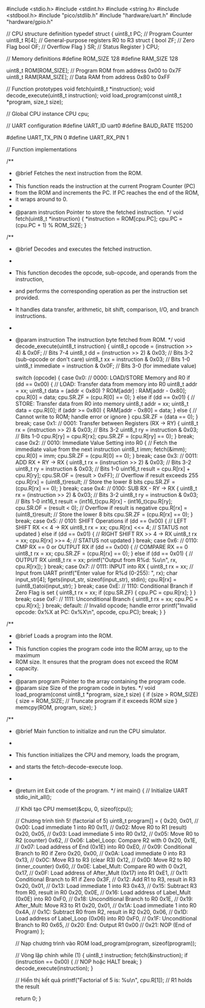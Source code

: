 
#include <stdio.h>
#include <stdint.h>
#include <string.h>
#include <stdbool.h>
#include "pico/stdlib.h"
#include "hardware/uart.h"
#include "hardware/gpio.h"

// CPU structure definition
typedef struct {
    uint8_t PC;          // Program Counter
    uint8_t R[4];        // General-purpose registers R0 to R3
    struct {
        bool ZF;         // Zero Flag
        bool OF;         // Overflow Flag
    } SR;                // Status Register
} CPU;

// Memory definitions
#define ROM_SIZE 128
#define RAM_SIZE 128

uint8_t ROM[ROM_SIZE];   // Program ROM from address 0x00 to 0x7F
uint8_t RAM[RAM_SIZE];   // Data RAM from address 0x80 to 0xFF

// Function prototypes
void fetch(uint8_t *instruction);
void decode_execute(uint8_t instruction);
void load_program(const uint8_t *program, size_t size);

// Global CPU instance
CPU cpu;

// UART configuration
#define UART_ID uart0
#define BAUD_RATE 115200

#define UART_TX_PIN 0
#define UART_RX_PIN 1

// Function implementations

/**
 * @brief Fetches the next instruction from the ROM.
 *
 * This function reads the instruction at the current Program Counter (PC)
 * from the ROM and increments the PC. If PC reaches the end of the ROM,
 * it wraps around to 0.
 *
 * @param instruction Pointer to store the fetched instruction.
 */
void fetch(uint8_t *instruction) {
    *instruction = ROM[cpu.PC];
    cpu.PC = (cpu.PC + 1) % ROM_SIZE;
}

/**
 * @brief Decodes and executes the fetched instruction.
 *
 * This function decodes the opcode, sub-opcode, and operands from the instruction,
 * and performs the corresponding operation as per the instruction set provided.
 * It handles data transfer, arithmetic, bit shift, comparison, I/O, and branch instructions.
 *
 * @param instruction The instruction byte fetched from ROM.
 */
void decode_execute(uint8_t instruction) {
    uint8_t opcode = (instruction >> 4) & 0x0F;     // Bits 7-4
    uint8_t dd = (instruction >> 2) & 0x03;         // Bits 3-2 (sub-opcode or don't care)
    uint8_t xx = instruction & 0x03;                // Bits 1-0
    uint8_t immediate = instruction & 0x0F;         // Bits 3-0 (for immediate value)

    switch (opcode) {
        case 0x0:  // 0000: LOAD/STORE Memory and R0
            if (dd == 0x00) {
                // LOAD: Transfer data from memory into R0
                uint8_t addr = xx;
                uint8_t data = (addr < 0x80) ? ROM[addr] : RAM[addr - 0x80];
                cpu.R[0] = data;
                cpu.SR.ZF = (cpu.R[0] == 0);
            } else if (dd == 0x01) {
                // STORE: Transfer data from R0 into memory
                uint8_t addr = xx;
                uint8_t data = cpu.R[0];
                if (addr >= 0x80) {
                    RAM[addr - 0x80] = data;
                } else {
                    // Cannot write to ROM; handle error or ignore
                }
                cpu.SR.ZF = (data == 0);
            }
            break;
        case 0x1:  // 0001: Transfer between Registers (RX → RY)
            {
                uint8_t rx = (instruction >> 2) & 0x03;  // Bits 3-2
                uint8_t ry = instruction & 0x03;         // Bits 1-0
                cpu.R[ry] = cpu.R[rx];
                cpu.SR.ZF = (cpu.R[ry] == 0);
            }
            break;
        case 0x2:  // 0010: Immediate Value Setting into R0
            {
                // Fetch the immediate value from the next instruction
                uint8_t imm;
                fetch(&imm);
                cpu.R[0] = imm;
                cpu.SR.ZF = (cpu.R[0] == 0);
            }
            break;
        case 0x3:  // 0011: ADD RX + RY → RX
            {
                uint8_t rx = (instruction >> 2) & 0x03;  // Bits 3-2
                uint8_t ry = instruction & 0x03;         // Bits 1-0
                uint16_t result = cpu.R[rx] + cpu.R[ry];
                cpu.SR.OF = (result > 0xFF);             // Overflow if result exceeds 255
                cpu.R[rx] = (uint8_t)result;             // Store the lower 8 bits
                cpu.SR.ZF = (cpu.R[rx] == 0);
            }
            break;
        case 0x4:  // 0100: SUB RX - RY → RX
            {
                uint8_t rx = (instruction >> 2) & 0x03;  // Bits 3-2
                uint8_t ry = instruction & 0x03;         // Bits 1-0
                int16_t result = (int16_t)cpu.R[rx] - (int16_t)cpu.R[ry];
                cpu.SR.OF = (result < 0);                // Overflow if result is negative
                cpu.R[rx] = (uint8_t)result;             // Store the lower 8 bits
                cpu.SR.ZF = (cpu.R[rx] == 0);
            }
            break;
        case 0x5:  // 0101: SHIFT Operations
            if (dd == 0x00) {
                // LEFT SHIFT RX << 4 → RX
                uint8_t rx = xx;
                cpu.R[rx] <<= 4;
                // STATUS not updated
            } else if (dd == 0x01) {
                // RIGHT SHIFT RX >> 4 → RX
                uint8_t rx = xx;
                cpu.R[rx] >>= 4;
                // STATUS not updated
            }
            break;
        case 0x6:  // 0110: CMP RX == 0 or OUTPUT RX
            if (dd == 0x00) {
                // COMPARE RX == 0
                uint8_t rx = xx;
                cpu.SR.ZF = (cpu.R[rx] == 0);
            } else if (dd == 0x01) {
                // OUTPUT RX
                uint8_t rx = xx;
                printf("Output from R%d: %u\n", rx, cpu.R[rx]);
            }
            break;
        case 0x7:  // 0111: INPUT into RX
            {
                uint8_t rx = xx;
                // Input from UART
                printf("Enter value for R%d (0-255): ", rx);
                char input_str[4];
                fgets(input_str, sizeof(input_str), stdin);
                cpu.R[rx] = (uint8_t)atoi(input_str);
            }
            break;
        case 0xE:  // 1110: Conditional Branch if Zero Flag is set
            {
                uint8_t rx = xx;
                if (cpu.SR.ZF) {
                    cpu.PC = cpu.R[rx];
                }
            }
            break;
        case 0xF:  // 1111: Unconditional Branch
            {
                uint8_t rx = xx;
                cpu.PC = cpu.R[rx];
            }
            break;
        default:
            // Invalid opcode; handle error
            printf("Invalid opcode: 0x%X at PC: 0x%X\n", opcode, cpu.PC);
            break;
    }
}

/**
 * @brief Loads a program into the ROM.
 *
 * This function copies the program code into the ROM array, up to the maximum
 * ROM size. It ensures that the program does not exceed the ROM capacity.
 *
 * @param program Pointer to the array containing the program code.
 * @param size Size of the program code in bytes.
 */
void load_program(const uint8_t *program, size_t size) {
    if (size > ROM_SIZE) {
        size = ROM_SIZE;  // Truncate program if it exceeds ROM size
    }
    memcpy(ROM, program, size);
}

/**
 * @brief Main function to initialize and run the CPU simulator.
 *
 * This function initializes the CPU and memory, loads the program,
 * and starts the fetch-decode-execute loop.
 *
 * @return int Exit code of the program.
 */
int main() {
    // Initialize UART
    stdio_init_all();

    // Khởi tạo CPU
    memset(&cpu, 0, sizeof(cpu));

    // Chương trình tính 5! (factorial of 5)
    uint8_t program[] = {
        0x20, 0x01,   // 0x00: Load immediate 1 into R0
        0x11,         // 0x02: Move R0 to R1 (result)
        0x20, 0x05,   // 0x03: Load immediate 5 into R0
        0x12,         // 0x05: Move R0 to R2 (counter)
        0x62,         // 0x06: Label_Loop: Compare R2 with 0
        0x20, 0x1E,   // 0x07: Load address of End (0x1E) into R0
        0xE0,         // 0x09: Conditional Branch to R0 if Zero
        0x20, 0x00,   // 0x0A: Load immediate 0 into R3
        0x13,         // 0x0C: Move R3 to R3 (clear R3)
        0x12,         // 0x0D: Move R2 to R0 (inner_counter)
        0x60,         // 0x0E: Label_Mult: Compare R0 with 0
        0x21, 0x17,   // 0x0F: Load address of After_Mult (0x17) into R1
        0xE1,         // 0x11: Conditional Branch to R1 if Zero
        0x3F,         // 0x12: Add R1 to R3, result in R3
        0x20, 0x01,   // 0x13: Load immediate 1 into R3
        0x43,         // 0x15: Subtract R3 from R0, result in R0
        0x20, 0x0E,   // 0x16: Load address of Label_Mult (0x0E) into R0
        0xF0,         // 0x18: Unconditional Branch to R0
        0x1E,         // 0x19: After_Mult: Move R3 to R1
        0x20, 0x01,   // 0x1A: Load immediate 1 into R0
        0x4A,         // 0x1C: Subtract R0 from R2, result in R2
        0x20, 0x06,   // 0x1D: Load address of Label_Loop (0x06) into R0
        0xF0,         // 0x1F: Unconditional Branch to R0
        0x65,         // 0x20: End: Output R1
        0x00          // 0x21: NOP (End of Program)
    };

    // Nạp chương trình vào ROM
    load_program(program, sizeof(program));

    // Vòng lặp chính
    while (1) {
        uint8_t instruction;
        fetch(&instruction);
        if (instruction == 0x00) {
            // NOP hoặc HALT
            break;
        }
        decode_execute(instruction);
    }

    // Hiển thị kết quả
    printf("Factorial of 5 is: %u\n", cpu.R[1]); // R1 holds the result

    return 0;
}
